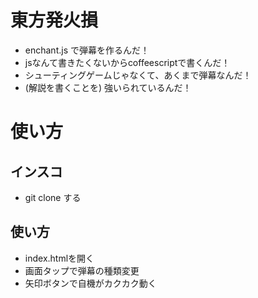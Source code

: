 東方発火損
==========

* enchant.js で弾幕を作るんだ！
* jsなんて書きたくないからcoffeescriptで書くんだ！
* シューティングゲームじゃなくて、あくまで弾幕なんだ！
* (解説を書くことを) 強いられているんだ！

使い方
======

インスコ
--------

* git clone する

使い方
-----

* index.htmlを開く
* 画面タップで弾幕の種類変更
* 矢印ボタンで自機がカクカク動く

